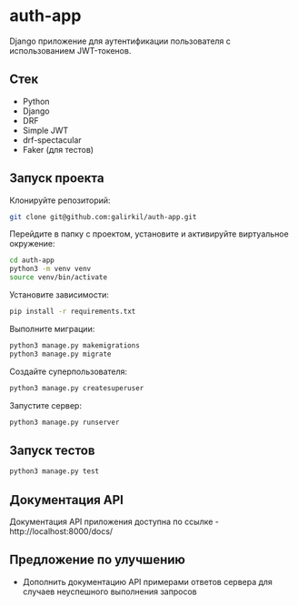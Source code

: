 # auth-app

Django приложение для аутентификации пользователя с использованием JWT-токенов.

## Стек

- Python
- Django
- DRF
- Simple JWT
- drf-spectacular
- Faker (для тестов)

## Запуск проекта

Клонируйте репозиторий:

```bash
git clone git@github.com:galirkil/auth-app.git
```

Перейдите в папку с проектом, установите и активируйте виртуальное окружение:

```bash
cd auth-app
python3 -m venv venv
source venv/bin/activate
```

Установите зависимости:

```bash
pip install -r requirements.txt
```

Выполните миграции:

```bash
python3 manage.py makemigrations
python3 manage.py migrate
```

Создайте суперпользователя:

```bash
python3 manage.py createsuperuser
```

Запустите сервер:

```bash
python3 manage.py runserver
```

## Запуск тестов

```bash
python3 manage.py test
```

## Документация API

Документация API приложения доступна по ссылке - http://localhost:8000/docs/

## Предложение по улучшению

- Дополнить документацию API примерами ответов сервера для случаев неуспешного
  выполнения запросов
